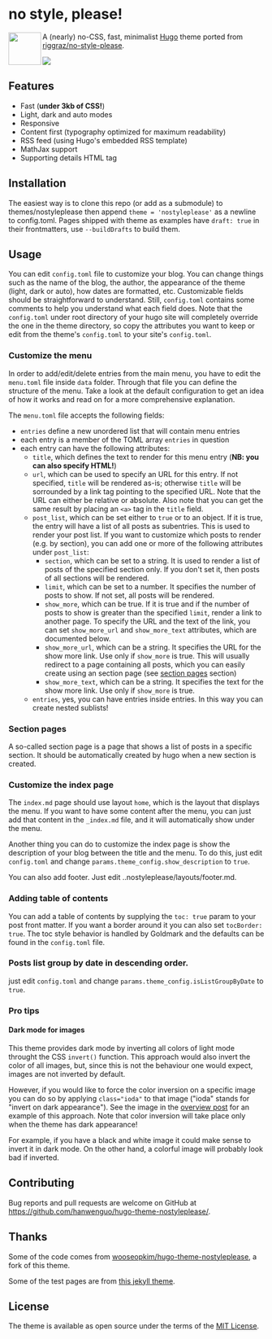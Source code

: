 # no style, please!

<img src="https://raw.githubusercontent.com/hanwenguo/hugo-theme-nostyleplease/main/logo.png" width="64" align="left" />A (nearly) no-CSS, fast, minimalist [Hugo](https://gohugo.io/) theme ported from [riggraz/no-style-please](https://github.com/riggraz/no-style-please/).

<img src="https://raw.githubusercontent.com/hanwenguo/hugo-theme-nostyleplease/main/images/screenshot-both.png" />

## Features

* Fast (**under 3kb of CSS!**)
* Light, dark and auto modes
* Responsive
* Content first (typography optimized for maximum readability)
* RSS feed (using Hugo's embedded RSS template)
* MathJax support
* Supporting details HTML tag

## Installation

The easiest way is to clone this repo (or add as a submodule) to themes/nostyleplease then append `theme = 'nostyleplease'` as a newline to config.toml. Pages shipped with theme as examples have `draft: true` in their frontmatters, use `--buildDrafts` to build them.

## Usage

You can edit `config.toml` file to customize your blog. You can change things such as the name of the blog, the author, the appearance of the theme (light, dark or auto), how dates are formatted, etc. Customizable fields should be straightforward to understand. Still, `config.toml` contains some comments to help you understand what each field does. Note that the `config.toml` under root directory of your hugo site will completely override the one in the theme directory, so copy the attributes you want to keep or edit from the theme's `config.toml` to your site's `config.toml`.

### Customize the menu

In order to add/edit/delete entries from the main menu, you have to edit the `menu.toml` file inside `data` folder. Through that file you can define the structure of the menu. Take a look at the default configuration to get an idea of how it works and read on for a more comprehensive explanation.

The `menu.toml` file accepts the following fields:

- `entries` define a new unordered list that will contain menu entries
- each entry is a member of the TOML array `entries` in question
- each entry can have the following attributes:
    - `title`, which defines the text to render for this menu entry (**NB: you can also specify HTML!**)
    - `url`, which can be used to specify an URL for this entry. If not specified, `title` will be rendered as-is; otherwise `title` will be sorrounded by a link tag pointing to the specified URL. Note that the URL can either be relative or absolute. Also note that you can get the same result by placing an ```<a>``` tag in the `title` field.
    - `post_list`, which can be set either to `true` or to an object. If it is true, the entry will have a list of all posts as subentries. This is used to render your post list. If you want to customize which posts to render (e.g. by section), you can add one or more of the following attributes under `post_list`:
        - `section`, which can be set to a string. It is used to render a list of posts of the specified section only. If you don't set it, then posts of all sections will be rendered.
        - `limit`, which can be set to a number. It specifies the number of posts to show. If not set, all posts will be rendered.
        - `show_more`, which can be true. If it is true and if the number of posts to show is greater than the specified `limit`, render a link to another page. To specify the URL and the text of the link, you can set `show_more_url` and `show_more_text` attributes, which are documented below.
        - `show_more_url`, which can be a string. It specifies the URL for the show more link. Use only if `show_more` is true. This will usually redirect to a page containing all posts, which you can easily create using an section page (see [section pages](#section-pages) section)
        - `show_more_text`, which can be a string. It specifies the text for the show more link. Use only if `show_more` is true.
    - `entries`, yes, you can have entries inside entries. In this way you can create nested sublists!

### Section pages

A so-called section page is a page that shows a list of posts in a specific section. It should be automatically created by hugo when a new section is created.

### Customize the index page

The `index.md` page should use layout `home`, which is the layout that displays the menu. If you want to have some content after the menu, you can just add that content in the `_index.md` file, and it will automatically show under the menu.

Another thing you can do to customize the index page is show the description of your blog between the title and the menu. To do this, just edit `config.toml` and change `params.theme_config.show_description` to `true`.

You can also add footer. Just edit ..nostyleplease/layouts/footer.md.
### Adding table of contents

You can add a table of contents by supplying the `toc: true` param to your post front matter. If you want a border around it you can also set `tocBorder: true`. The toc style behavior is handled by Goldmark and the defaults can be found in the `config.toml` file.

### Posts list group by date in descending order.

just edit `config.toml` and change `params.theme_config.isListGroupByDate` to `true`.

### Pro tips

#### Dark mode for images

This theme provides dark mode by inverting all colors of light mode throught the CSS `invert()` function. This approach would also invert the color of all images, but, since this is not the behaviour one would expect, images are not inverted by default.

However, if you would like to force the color inversion on a specific image you can do so by applying `class="ioda"` to that image ("ioda" stands for "invert on dark appearance"). See the image in the [overview post](https://github.com/riggraz/no-style-please/blob/master/_posts/2020-07-07-overview-post.md) for an example of this approach. Note that color inversion will take place only when the theme has dark appearance!

For example, if you have a black and white image it could make sense to invert it in dark mode. On the other hand, a colorful image will probably look bad if inverted.

## Contributing

Bug reports and pull requests are welcome on GitHub at https://github.com/hanwenguo/hugo-theme-nostyleplease/.

## Thanks

Some of the code comes from [wooseopkim/hugo-theme-nostyleplease](https://github.com/wooseopkim/hugo-theme-nostyleplease), a fork of this theme.

Some of the test pages are from [this jekyll theme](https://github.com/huangyz0918/moving).

## License

The theme is available as open source under the terms of the [MIT License](https://opensource.org/licenses/MIT).
